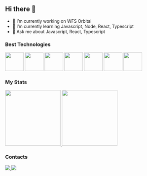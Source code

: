 ## Hi there 👋

- 🔭 I’m currently working on WFS Orbital
- 🌱 I’m currently learning Javascript, Node, React, Typescript
- 💬 Ask me about Javascript, React, Typescript

### Best Technologies

<div>
<img src="https://cdn.jsdelivr.net/gh/devicons/devicon@latest/icons/javascript/javascript-original.svg" width="60" />
<img src="https://cdn.jsdelivr.net/gh/devicons/devicon@latest/icons/typescript/typescript-original.svg" width="60"/>
<img src="https://cdn.jsdelivr.net/gh/devicons/devicon@latest/icons/react/react-original.svg" width="60"/>
<img src="https://cdn.jsdelivr.net/gh/devicons/devicon@latest/icons/nodejs/nodejs-original-wordmark.svg" width="60"/>
<img src="https://cdn.jsdelivr.net/gh/devicons/devicon@latest/icons/html5/html5-original-wordmark.svg" width="60"/>
<img src="https://cdn.jsdelivr.net/gh/devicons/devicon@latest/icons/css3/css3-original-wordmark.svg" width="60"/>
  <img src="https://cdn.jsdelivr.net/gh/devicons/devicon@latest/icons/mysql/mysql-original-wordmark.svg" width="60"/>
</div>          

### My Stats

<div>
  <a href="https://github.com/diogodsxavier">
    <img height="180em" src="https://github-readme-stats.vercel.app/api/top-langs/?username=diogodsxavier&layout=compact&langs_count=7&theme=dark"/>
    <img height="180em" src="https://github-readme-stats.vercel.app/api?username=diogodsxavier&show_icons=true&theme=dark&include_all_commits=true&count_private=true"/>
  </a>
</div>

### Contacts

<div>
  <a href="https://linkedin.com/in/diogo-xavier01">
  <img src="https://img.shields.io/badge/LinkedIn-0077B5?style=for-the-badge&logo=linkedin&logoColor=white">
  </a>  
  <a href="https://diogodsxavier.github.io/portifolio-responsivo/">
  <img src="https://img.shields.io/badge/website-000000?style=for-the-badge&logo=About.me&logoColor=white">
  </a>
</div>
